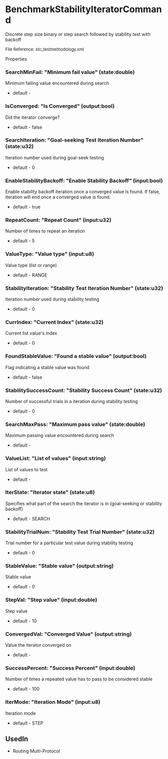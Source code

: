 # BenchmarkStabilityIteratorCommand

Discrete step size binary or step search followed by stability test with backoff

<font size="2">File Reference: stc_testmethodology.xml</font>

<text>Properties</text>

### SearchMinFail: "Minimum fail value" (state:double)

Minimum failing value encountered during search

* default - 
### IsConverged: "Is Converged" (output:bool)

Did the iterator converge?

* default - false
### SearchIteration: "Goal-seeking Test Iteration Number" (state:u32)

Iteration number used during goal-seek testing

* default - 0
### EnableStabilityBackoff: "Enable Stability Backoff" (input:bool)

Enable stability backoff iteration once a converged value is found.  If false, iteration will end once a converged value is found.

* default - true
### RepeatCount: "Repeat Count" (input:u32)

Number of times to repeat an iteration

* default - 5
### ValueType: "Value type" (input:u8)

Value type (list or range)

* default - RANGE
### StabilityIteration: "Stability Test Iteration Number" (state:u32)

Iteration number used during stability testing

* default - 0
### CurrIndex: "Current Index" (state:u32)

Current list value's index

* default - 0
### FoundStableValue: "Found a stable value" (output:bool)

Flag indicating a stable value was found

* default - false
### StabilitySuccessCount: "Stability Success Count" (state:u32)

Number of successful trials in a iteration during stability testing

* default - 0
### SearchMaxPass: "Maximum pass value" (state:double)

Maximum passing value encountered during search

* default - 
### ValueList: "List of values" (input:string)

List of values to test

* default - 
### IterState: "Iterator state" (state:u8)

Specifies what part of the search the iterator is in (goal-seeking or stability backoff)

* default - SEARCH
### StabilityTrialNum: "Stability Test Trial Number" (state:u32)

Trial number for a particular test value during stability testing

* default - 0
### StableValue: "Stable value" (output:string)

Stable value

* default - 0
### StepVal: "Step value" (input:double)

Step value

* default - 10
### ConvergedVal: "Converged Value" (output:string)

Value the iterator converged on

* default - 
### SuccessPercent: "Success Percent" (input:double)

Number of times a repeated value has to pass to be considered stable

* default - 100
### IterMode: "Iteration Mode" (input:u8)

Iteration mode

* default - STEP
## UsedIn
* Routing Multi-Protocol

